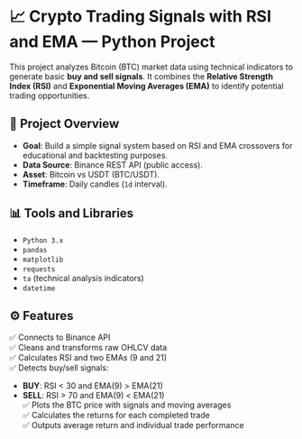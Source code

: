 # 📈 Crypto Trading Signals with RSI and EMA — Python Project

This project analyzes Bitcoin (BTC) market data using technical indicators to generate basic **buy and sell signals**. It combines the **Relative Strength Index (RSI)** and **Exponential Moving Averages (EMA)** to identify potential trading opportunities.

## 🚀 Project Overview

- **Goal**: Build a simple signal system based on RSI and EMA crossovers for educational and backtesting purposes.
- **Data Source**: Binance REST API (public access).
- **Asset**: Bitcoin vs USDT (BTC/USDT).
- **Timeframe**: Daily candles (`1d` interval).

## 📊 Tools and Libraries

- `Python 3.x`
- `pandas`
- `matplotlib`
- `requests`
- `ta` (technical analysis indicators)
- `datetime`

## ⚙️ Features

✅ Connects to Binance API  
✅ Cleans and transforms raw OHLCV data  
✅ Calculates RSI and two EMAs (9 and 21)  
✅ Detects buy/sell signals:
  - **BUY**: RSI < 30 and EMA(9) > EMA(21)
  - **SELL**: RSI > 70 and EMA(9) < EMA(21)  
✅ Plots the BTC price with signals and moving averages  
✅ Calculates the returns for each completed trade  
✅ Outputs average return and individual trade performance  

